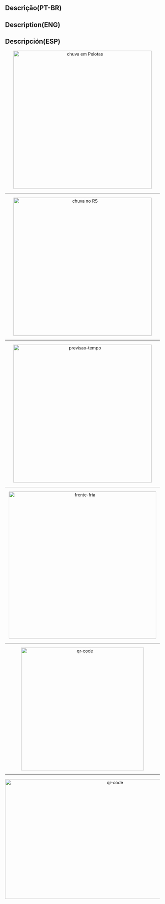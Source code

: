 ## Descrição(PT-BR)
## Description(ENG)
## Descripción(ESP)

<p align="center">
  <img src="https://github.com/wilmorales21/Scripts/assets/80546143/bc9fcefd-90d2-4933-9c9b-a562a887d717" alt="chuva em Pelotas" height="450">
</p>

-----------------------------------------------------------------------------------------------------------------------------

<p align="center">
  <img src="https://github.com/wilmorales21/Scripts/assets/80546143/c123431b-0336-449d-b60f-9e7d6419340b" alt="chuva no RS" height="450">
</p>

-----------------------------------------------------------------------------------------------------------------------------

<p align="center">
  <img src="https://github.com/wilmorales21/Scripts/assets/80546143/bfe8b3aa-4c95-4f98-989e-01f643915ef9" alt="previsao-tempo" height="450">
</p>

------------------------------------------------------------------------------------------------------------------------------

<p align="center">
  <img src="https://github.com/wilmorales21/Scripts/assets/80546143/b970e8ee-2cd9-480f-a085-a8e5928bd035" alt="frente-fria" height="480">
</p>

------------------------------------------------------------------------------------------------------------------------------
<p align="center">   
   <img src="https://github.com/wilmorales21/Scripts/assets/80546143/1a2bb4ea-ab65-4e18-a959-2cd1c280634b" alt="qr-code" height="400">
</p>

------------------------------------------------------------------------------------------------------------------------------

<p align="center">   
   <img src="https://github.com/wilmorales21/Scripts/assets/80546143/60e4dafd-c79b-4a4c-95fb-892bf851ac91" alt="qr-code" height="390" width="700">
</p>




